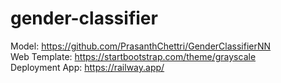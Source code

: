 # gender-classifier

Model: https://github.com/PrasanthChettri/GenderClassifierNN <br/>
Web Template: https://startbootstrap.com/theme/grayscale <br/>
Deployment App: https://railway.app/ <br/>
